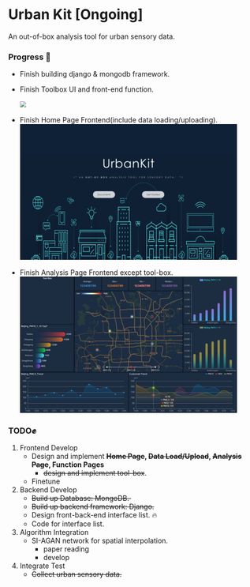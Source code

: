 # Urban Kit [Ongoing] 
An out-of-box analysis tool for urban sensory data.



### Progress :rocket:

- Finish building django & mongodb framework.

- Finish Toolbox UI and front-end function.

  <img src="D:\Projects\UrbanKit\figs\ToolBox-UI.png" style="zoom:75%;" />

- Finish Home Page Frontend(include data loading/uploading).<img src="figs\Index-UI.png" alt="Home Page" style="zoom:43%;" />

- Finish  Analysis Page Frontend except tool-box.<img src="figs\Analysis-UI.png" alt="Analysis Page" style="zoom:43%;" />

### TODO:fist_raised:

1. Frontend Develop
   - Design and implement **~~Home Page~~, ~~Data Load/Upload~~, ~~Analysis Page~~, Function Pages**
     - ~~design and implement tool-box~~. 
   - Finetune
2. Backend Develop
   - ~~Build up Database: MongoDB. ​~~
   - ~~Build up backend framework: Django.~~ 
   - Design front-back-end interface list. :fire:
   - Code for interface list.
3. Algorithm Integration
   - SI-AGAN network for spatial interpolation.
     - paper reading
     - develop
4. Integrate Test
   - <del>Collect urban sensory data.  </del>